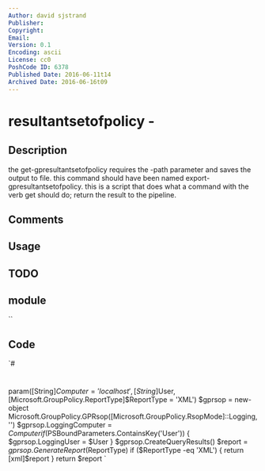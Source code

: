 ```yaml
---
Author: david sjstrand
Publisher: 
Copyright: 
Email: 
Version: 0.1
Encoding: ascii
License: cc0
PoshCode ID: 6378
Published Date: 2016-06-11t14
Archived Date: 2016-06-16t09
---
```


# resultantsetofpolicy - 

## Description

the get-gpresultantsetofpolicy requires the -path parameter and saves the output to file. this command should have been named export-gpresultantsetofpolicy. this is a script that does what a command with the verb get should do; return the result to the pipeline.

## Comments



## Usage



## TODO



## module

``

## Code

`#
 #
 param([String]$Computer = 'localhost', [String]$User, [Microsoft.GroupPolicy.ReportType]$ReportType = 'XML')
 $gprsop = new-object Microsoft.GroupPolicy.GPRsop([Microsoft.GroupPolicy.RsopMode]::Logging,'')
 $gprsop.LoggingComputer = $Computer
 if ($PSBoundParameters.ContainsKey('User')) {
 	$gprsop.LoggingUser = $User
 }
 $gprsop.CreateQueryResults()
 $report = $gprsop.GenerateReport($ReportType)
 if ($ReportType -eq 'XML') {
     return [xml]$report
 }
 return $report
`

